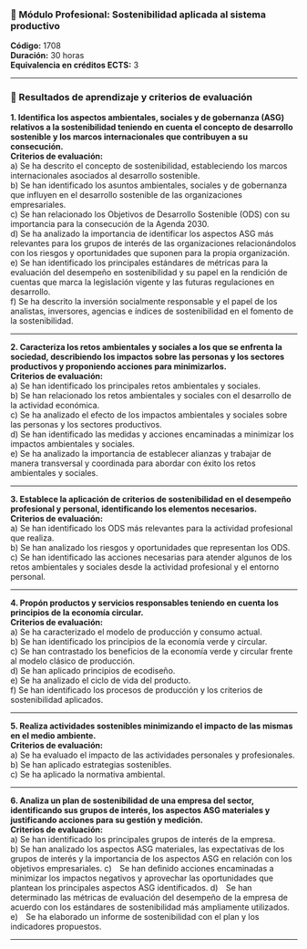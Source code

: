### 🧩 Módulo Profesional: Sostenibilidad aplicada al sistema productivo  
**Código:** 1708  
**Duración:** 30 horas  
**Equivalencia en créditos ECTS:** 3  

---

### 📘 Resultados de aprendizaje y criterios de evaluación

**1. Identifica los aspectos ambientales, sociales y de gobernanza (ASG) relativos a la sostenibilidad teniendo en cuenta el concepto de desarrollo sostenible y los marcos internacionales que contribuyen a su consecución.**  
**Criterios de evaluación:**  
a) Se ha descrito el concepto de sostenibilidad, estableciendo los marcos internacionales asociados al desarrollo sostenible.  
b) Se han identificado los asuntos ambientales, sociales y de gobernanza que influyen en el desarrollo sostenible de las organizaciones empresariales.  
c) Se han relacionado los Objetivos de Desarrollo Sostenible (ODS) con su importancia para la consecución de la Agenda 2030.  
d) Se ha analizado la importancia de identificar los aspectos ASG más relevantes para los grupos de interés de las organizaciones relacionándolos con los riesgos y oportunidades que suponen para la propia organización.  
e) Se han identificado los principales estándares de métricas para la evaluación del desempeño en sostenibilidad y su papel en la rendición de cuentas que marca la legislación vigente y las futuras regulaciones en desarrollo.  
f) Se ha descrito la inversión socialmente responsable y el papel de los analistas, inversores, agencias e índices de sostenibilidad en el fomento de la sostenibilidad.

---

**2. Caracteriza los retos ambientales y sociales a los que se enfrenta la sociedad, describiendo los impactos sobre las personas y los sectores productivos y proponiendo acciones para minimizarlos.**  
**Criterios de evaluación:**  
a) Se han identificado los principales retos ambientales y sociales.  
b) Se han relacionado los retos ambientales y sociales con el desarrollo de la actividad económica.  
c) Se ha analizado el efecto de los impactos ambientales y sociales sobre las personas y los sectores productivos.  
d) Se han identificado las medidas y acciones encaminadas a minimizar los impactos ambientales y sociales.  
e) Se ha analizado la importancia de establecer alianzas y trabajar de manera transversal y coordinada para abordar con éxito los retos ambientales y sociales.

---

**3. Establece la aplicación de criterios de sostenibilidad en el desempeño profesional y personal, identificando los elementos necesarios.**  
**Criterios de evaluación:**  
a) Se han identificado los ODS más relevantes para la actividad profesional que realiza.  
b) Se han analizado los riesgos y oportunidades que representan los ODS.  
c) Se han identificado las acciones necesarias para atender algunos de los retos ambientales y sociales desde la actividad profesional y el entorno personal.

---

**4. Propón productos y servicios responsables teniendo en cuenta los principios de la economía circular.**  
**Criterios de evaluación:**  
a) Se ha caracterizado el modelo de producción y consumo actual.  
b) Se han identificado los principios de la economía verde y circular.  
c) Se han contrastado los beneficios de la economía verde y circular frente al modelo clásico de producción.  
d) Se han aplicado principios de ecodiseño.  
e) Se ha analizado el ciclo de vida del producto.  
f) Se han identificado los procesos de producción y los criterios de sostenibilidad aplicados.

---

**5. Realiza actividades sostenibles minimizando el impacto de las mismas en el medio ambiente.**  
**Criterios de evaluación:**  
a) Se ha evaluado el impacto de las actividades personales y profesionales.  
b) Se han aplicado estrategias sostenibles.  
c) Se ha aplicado la normativa ambiental.

---

**6. Analiza un plan de sostenibilidad de una empresa del sector, identificando sus grupos de interés, los aspectos ASG materiales y justificando acciones para su gestión y medición.**  
**Criterios de evaluación:**  
a) Se han identificado los principales grupos de interés de la empresa.  
b) Se han analizado los aspectos ASG materiales, las expectativas de los grupos de interés y la importancia de los aspectos ASG en relación con los objetivos empresariales.
c) Se han definido acciones encaminadas a minimizar los impactos negativos y aprovechar las oportunidades que plantean los principales aspectos ASG identificados.
d) Se han determinado las métricas de evaluación del desempeño de la empresa de acuerdo con los estándares de sostenibilidad más ampliamente utilizados.
e) Se ha elaborado un informe de sostenibilidad con el plan y los indicadores propuestos.

---
